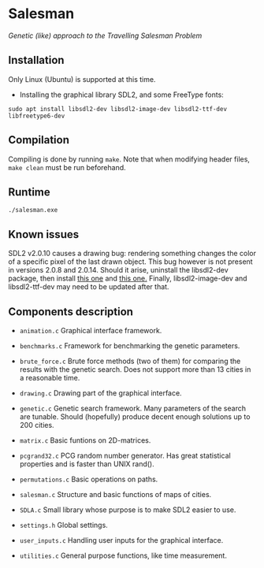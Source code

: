 # Salesman

*Genetic (like) approach to the Travelling Salesman Problem*


## Installation

Only Linux (Ubuntu) is supported at this time.

* Installing the graphical library SDL2, and some FreeType fonts:

```
sudo apt install libsdl2-dev libsdl2-image-dev libsdl2-ttf-dev libfreetype6-dev
```


## Compilation

Compiling is done by running ``` make ```. Note that when modifying header files, ``` make clean ``` must be run beforehand.


## Runtime

```
./salesman.exe
```


## Known issues

SDL2 v2.0.10 causes a drawing bug: rendering something changes the color of a specific pixel of the last drawn object. This bug however is not present in versions 2.0.8 and 2.0.14. Should it arise, uninstall the libsdl2-dev package, then install [this one](https://packages.debian.org/sid/libsdl2-2.0-0) and [this one.](https://packages.debian.org/source/sid/libsdl2) Finally, libsdl2-image-dev and libsdl2-ttf-dev may need to be updated after that.


## Components description

- ``` animation.c ``` Graphical interface framework.

- ``` benchmarks.c ``` Framework for benchmarking the genetic parameters.

- ``` brute_force.c ``` Brute force methods (two of them) for comparing the results with the genetic search.
	Does not support more than 13 cities in a reasonable time.

- ``` drawing.c ``` Drawing part of the graphical interface.

- ``` genetic.c ``` Genetic search framework. Many parameters of the search are tunable. Should (hopefully) produce
	decent enough solutions up to 200 cities.

- ``` matrix.c ``` Basic funtions on 2D-matrices.

- ``` pcgrand32.c ``` PCG random number generator. Has great statistical properties and is faster than UNIX rand().

- ``` permutations.c ``` Basic operations on paths.

- ``` salesman.c ``` Structure and basic functions of maps of cities.

- ``` SDLA.c ``` Small library whose purpose is to make SDL2 easier to use.

- ``` settings.h ``` Global settings.

- ``` user_inputs.c ``` Handling user inputs for the graphical interface.

- ``` utilities.c ``` General purpose functions, like time measurement.
